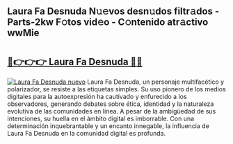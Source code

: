 ## Laura Fa Desnuda N𝚞𝚎vos desn𝚞dos filtr𝚊dos - Parts-2kw F𝚘tos vid𝚎o - C𝚘ntenido atr𝚊ctivo wwMie

# <h2><a href="http://mb6b2qz.tromn.icu/?c=Laura+Fa+Desnuda">🔗👉👉👉 Laura Fa Desnuda 🔗🔗</a></h2>

[![Laura Fa Desnuda nuevo](https://i.imgur.com/pEAQMta.gif)](http://mb6b2qz.tromn.icu/?c=Laura+Fa+Desnuda)
Laura Fa Desnuda, un personaje multifacético y polarizador, se resiste a las etiquetas simples. Su uso pionero de los medios digitales para la autoexpresión ha cautivado y enfurecido a los observadores, generando debates sobre ética, identidad y la naturaleza evolutiva de las comunidades en línea. A pesar de la ambigüedad de sus intenciones, su huella en el ámbito digital es imborrable. Con una determinación inquebrantable y un encanto innegable, la influencia de Laura Fa Desnuda en la comunidad digital es profunda.
